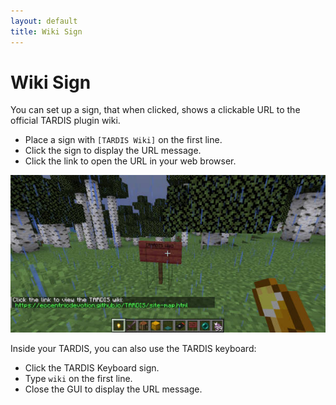 ```yaml
---
layout: default
title: Wiki Sign
---
```


# Wiki Sign

You can set up a sign, that when clicked, shows a clickable URL to the official TARDIS plugin wiki.

- Place a sign with `[TARDIS Wiki]` on the first line.
- Click the sign to display the URL message.
- Click the link to open the URL in your web browser.

![Wiki sign](images/docs/wiki_sign.jpg)

Inside your TARDIS, you can also use the TARDIS keyboard:

- Click the TARDIS Keyboard sign.
- Type `wiki` on the first line.
- Close the GUI to display the URL message.